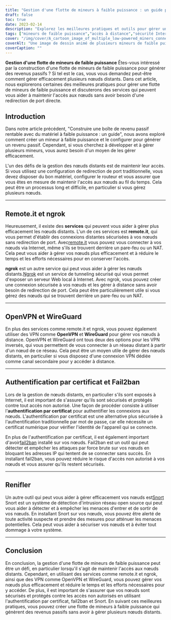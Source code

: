 ```yaml
---
title: "Gestion d'une flotte de mineurs à faible puissance : un guide pour l'accès à distance et la sécurité"
draft: false
toc: true
date: 2023-02-14
description: "Explorez les meilleures pratiques et outils pour gérer une flotte de mineurs à faible puissance, y compris remote.it, ngrok, OpenVPN, WireGuard, et plus encore."
tags: ["mineurs de faible puissance","accès à distance","sécurité Internet","openvpn","fil de protection","renifler","ngrok"]
cover: "/img/cover/A_cartoon_image_of_multiple_low-powered_miners_connected.png"
coverAlt: "Une image de dessin animé de plusieurs mineurs de faible puissance connectés à un concentrateur de réseau avec les outils décrits dans l'article."
coverCaption: ""
---
```


**Gestion d'une flotte de mineurs de faible puissance**
Êtes-vous intéressé par la construction d'une flotte de mineurs de faible puissance pour générer des revenus passifs ? Si tel est le cas, vous vous demandez peut-être comment gérer efficacement plusieurs nœuds distants. Dans cet article, nous explorerons certaines des meilleures pratiques pour gérer une flotte de mineurs de faible puissance et discuterons des services qui peuvent vous aider à maintenir l'accès aux nœuds sans avoir besoin d'une redirection de port directe.

## Introduction
Dans notre article précédent, "Construire une boîte de revenu passif rentable avec du matériel à faible puissance : un guide", nous avons exploré comment créer un mineur à faible puissance et le configurer pour générer un revenu passif. Cependant, si vous cherchez à développer et à gérer plusieurs mineurs, vous aurez besoin d'un moyen de les gérer efficacement.

L'un des défis de la gestion des nœuds distants est de maintenir leur accès. Si vous utilisez une configuration de redirection de port traditionnelle, vous devez disposer du bon matériel, configurer le routeur et vous assurer que vous êtes en mesure de maintenir l'accès aux nœuds au fil du temps. Cela peut être un processus long et difficile, en particulier si vous gérez plusieurs nœuds.

______

## Remote.it et ngrok

Heureusement, il existe des **services** qui peuvent vous aider à gérer plus efficacement les nœuds distants. L'un de ces services est **remote.it**, qui vous permet d'établir des connexions distantes sécurisées à vos nœuds sans redirection de port. Avec[remote.it](https://www.remote.it/) vous pouvez vous connecter à vos nœuds via Internet, même s'ils se trouvent derrière un pare-feu ou un NAT. Cela peut vous aider à gérer vos nœuds plus efficacement et à réduire le temps et les efforts nécessaires pour en conserver l'accès.

**ngrok** est un autre service qui peut vous aider à gérer les nœuds distants.[Ngrok](https://ngrok.com/) est un service de tunneling sécurisé qui vous permet d'exposer un serveur Web local à Internet. Avec ngrok, vous pouvez créer une connexion sécurisée à vos nœuds et les gérer à distance sans avoir besoin de redirection de port. Cela peut être particulièrement utile si vous gérez des nœuds qui se trouvent derrière un pare-feu ou un NAT.

______

## OpenVPN et WireGuard

En plus des services comme remote.it et ngrok, vous pouvez également utiliser des VPN comme **OpenVPN** et **WireGuard** pour gérer vos nœuds à distance. OpenVPN et WireGuard ont tous deux des options pour les VPN inversés, qui vous permettent de vous connecter à un réseau distant à partir d'un nœud de ce réseau. Cela peut être un moyen utile de gérer des nœuds distants, en particulier si vous disposez d'une connexion VPN dédiée comme canal secondaire pour y accéder à distance.

______

## Authentification par certificat et Fail2ban

Lors de la gestion de nœuds distants, en particulier s'ils sont exposés à Internet, il est important de s'assurer qu'ils sont sécurisés et protégés contre tout accès non autorisé. Une façon de procéder consiste à utiliser l'**authentification par certificat** pour authentifier les connexions aux nœuds. L'authentification par certificat est une alternative plus sécurisée à l'authentification traditionnelle par mot de passe, car elle nécessite un certificat numérique pour vérifier l'identité de l'appareil qui se connecte.

En plus de l'authentification par certificat, il est également important d'avoir[fail2ban](https://www.fail2ban.org/wiki/index.php/Main_Page) installé sur vos nœuds. Fail2ban est un outil qui peut détecter et empêcher les attaques par force brute sur vos nœuds en bloquant les adresses IP qui tentent de se connecter sans succès. En installant fail2ban, vous pouvez réduire le risque d'accès non autorisé à vos nœuds et vous assurer qu'ils restent sécurisés.

______

## Renifler

Un autre outil qui peut vous aider à gérer efficacement vos nœuds est[Snort](https://www.snort.org/) Snort est un système de détection d'intrusion réseau open source qui peut vous aider à détecter et à empêcher les menaces d'entrer et de sortir de vos nœuds. En installant Snort sur vos nœuds, vous pouvez être alerté de toute activité suspecte et prendre des mesures pour atténuer les menaces potentielles. Cela peut vous aider à sécuriser vos nœuds et à éviter tout dommage à votre système.

______

## Conclusion

En conclusion, la gestion d'une flotte de mineurs de faible puissance peut être un défi, en particulier lorsqu'il s'agit de maintenir l'accès aux nœuds distants. Cependant, en utilisant des services comme remote.it et ngrok, ainsi que des VPN comme OpenVPN et WireGuard, vous pouvez gérer vos nœuds plus efficacement et réduire le temps et les efforts nécessaires pour y accéder. De plus, il est important de s'assurer que vos nœuds sont sécurisés et protégés contre les accès non autorisés en utilisant l'authentification par certificat, fail2ban et Snort. En suivant ces meilleures pratiques, vous pouvez créer une flotte de mineurs à faible puissance qui génèrent des revenus passifs sans avoir à gérer plusieurs nœuds distants.
